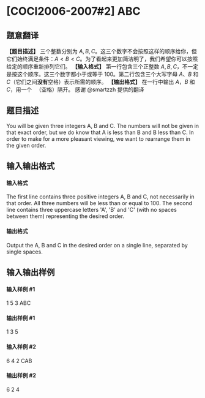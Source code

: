 
# [COCI2006-2007#2] ABC
## 题意翻译
**【题目描述】**
三个整数分别为 $A,B,C$​。这三个数字不会按照这样的顺序给你，但它们始终满足条件：$A \lt B \lt C$​。为了看起来更加简洁明了，我们希望你可以按照给定的顺序重新排列它们。
**【输入格式】**
第一行包含三个正整数 $A,B,C$​，不一定是按这个顺序。这三个数字都小于或等于 $100$​。第二行包含三个大写字母 $A$​、$B$​ 和 $C$​（它们之间**没有**空格）表示所需的顺序。
**【输出格式】**
在一行中输出 $A$​，$B$​ 和 $C$​，用一个 ` `（空格）隔开。
感谢 @smartzzh 提供的翻译
## 题目描述
You will be given three integers A, B and C. The numbers will not be given in that exact order, but we do know that A is less than B and B less than C.
In order to make for a more pleasant viewing, we want to rearrange them in the given order.
## 输入输出格式
#### 输入格式

The first line contains three positive integers A, B and C, not necessarily in that order. All three numbers will be less than or equal to 100.
The second line contains three uppercase letters 'A', 'B' and 'C' (with no spaces between them) representing the desired order.
#### 输出格式

Output the A, B and C in the desired order on a single line, separated by single spaces.
## 输入输出样例
#### 输入样例 #1
1 5 3
ABC
#### 输出样例 #1
1 3 5
#### 输入样例 #2
6 4 2
CAB
#### 输出样例 #2
6 2 4

